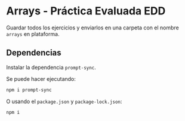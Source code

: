 # Arrays - Práctica Evaluada EDD

Guardar todos los ejercicios y enviarlos en una carpeta con el nombre `arrays` en plataforma.

## Dependencias

Instalar la dependencia `prompt-sync`.

Se puede hacer ejecutando:

```bash
npm i prompt-sync
```

O usando el `package.json` y `package-lock.json`:

```bash
npm i
```